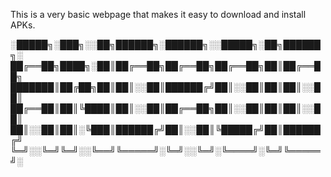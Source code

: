 This is a very basic webpage that makes it easy to download and install APKs. 

░█████╗░███╗░░██╗██████╗░██████╗░░█████╗░██╗██████╗░
██╔══██╗████╗░██║██╔══██╗██╔══██╗██╔══██╗██║██╔══██╗
███████║██╔██╗██║██║░░██║██████╔╝██║░░██║██║██║░░██║
██╔══██║██║╚████║██║░░██║██╔══██╗██║░░██║██║██║░░██║
██║░░██║██║░╚███║██████╔╝██║░░██║╚█████╔╝██║██████╔╝
╚═╝░░╚═╝╚═╝░░╚══╝╚═════╝░╚═╝░░╚═╝░╚════╝░╚═╝╚═════╝░

         
 

